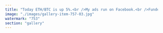 ```yaml
---
title: "Today ETH/BTC is up 5%.<br />My ads run on Facebook.<br />Funded by a crypto card.<br />Which is topped up from ETH.<br />Which I hold… because I believe.<br />In the culture.<br />So I write.<br />To broadcast the culture.<br />And close the loop.<br />Ethereum is not just money.<br />It’s human capital → culture → capital → ETH.<br />And today, it’s up.<br />🌀📈💥"
image: "./images/gallery-item-757-03.jpg"
watermark: "753"
section: "gallery"
---
```

